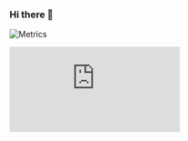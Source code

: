 ### Hi there 👋
<!-- If you're using "master" as default branch -->

<!-- <img src="https://github.com/efeumutaslan/efeumutaslan/blob/master/github-metrics.svg" alt="Metrics" width="100%"> -->
<!--
**efeumutaslan/efeumutaslan** is a ✨ _special_ ✨ repository because its `README.md` (this file) appears on your GitHub profile.

Here are some ideas to get you started:

- 🔭 I’m currently working on ...
- 🌱 I’m currently learning ...
- 👯 I’m looking to collaborate on ...
- 🤔 I’m looking for help with ...
- 💬 Ask me about ...
- 📫 How to reach me: ...
- 😄 Pronouns: ...
- ⚡ Fun fact: ...
-->
![Metrics](https://metrics.lecoq.io/efeumutaslan?template=classic&languages=1&achievements=1&isocalendar=1&isocalendar.duration=half-year&languages.limit=8&languages.sections=most-used&languages.colors=github&languages.threshold=0%25&languages.indepth=false&languages.recent.load=300&languages.recent.days=14&achievements.threshold=C&achievements.secrets=true&achievements.limit=0&config.timezone=Europe%2FIstanbul)


[![Spotify](https://novatorem-efeumutaslan.vercel.app/api/spotify.py)](https://open.spotify.com/user/21ypbztfqlipppoibqnnrzbrq?si=268b64dedda34150)
